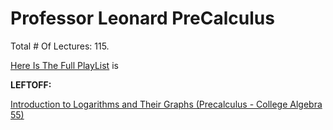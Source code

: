 # Professor Leonard PreCalculus

Total # Of Lectures: 115.

[Here Is The Full PlayList](https://www.youtube.com/playlist?list=PLDesaqWTN6ESsmwELdrzhcGiRhk5DjwLP)
is

**LEFTOFF:**

[Introduction to Logarithms and Their Graphs (Precalculus - College Algebra 55)](https://www.youtube.com/watch?v=jfnTwz79PWU)
